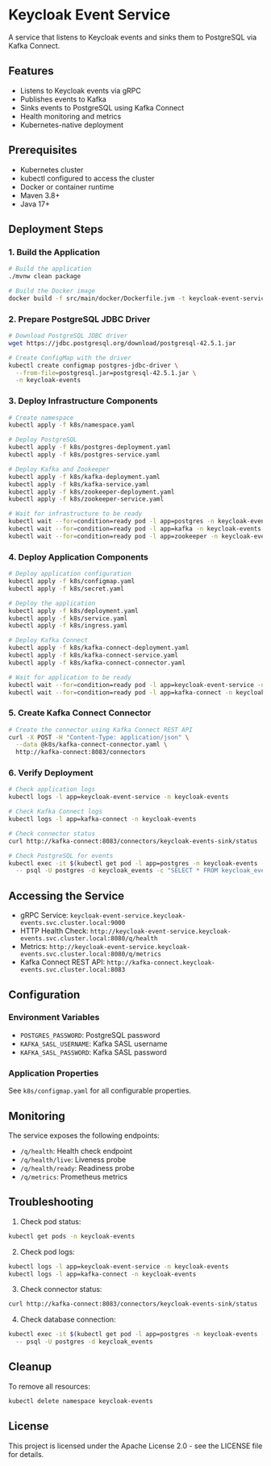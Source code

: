 # Keycloak Event Service

A service that listens to Keycloak events and sinks them to PostgreSQL via Kafka Connect.

## Features

- Listens to Keycloak events via gRPC
- Publishes events to Kafka
- Sinks events to PostgreSQL using Kafka Connect
- Health monitoring and metrics
- Kubernetes-native deployment

## Prerequisites

- Kubernetes cluster
- kubectl configured to access the cluster
- Docker or container runtime
- Maven 3.8+
- Java 17+

## Deployment Steps

### 1. Build the Application

```bash
# Build the application
./mvnw clean package

# Build the Docker image
docker build -f src/main/docker/Dockerfile.jvm -t keycloak-event-service:latest .
```

### 2. Prepare PostgreSQL JDBC Driver

```bash
# Download PostgreSQL JDBC driver
wget https://jdbc.postgresql.org/download/postgresql-42.5.1.jar

# Create ConfigMap with the driver
kubectl create configmap postgres-jdbc-driver \
  --from-file=postgresql.jar=postgresql-42.5.1.jar \
  -n keycloak-events
```

### 3. Deploy Infrastructure Components

```bash
# Create namespace
kubectl apply -f k8s/namespace.yaml

# Deploy PostgreSQL
kubectl apply -f k8s/postgres-deployment.yaml
kubectl apply -f k8s/postgres-service.yaml

# Deploy Kafka and Zookeeper
kubectl apply -f k8s/kafka-deployment.yaml
kubectl apply -f k8s/kafka-service.yaml
kubectl apply -f k8s/zookeeper-deployment.yaml
kubectl apply -f k8s/zookeeper-service.yaml

# Wait for infrastructure to be ready
kubectl wait --for=condition=ready pod -l app=postgres -n keycloak-events
kubectl wait --for=condition=ready pod -l app=kafka -n keycloak-events
kubectl wait --for=condition=ready pod -l app=zookeeper -n keycloak-events
```

### 4. Deploy Application Components

```bash
# Deploy application configuration
kubectl apply -f k8s/configmap.yaml
kubectl apply -f k8s/secret.yaml

# Deploy the application
kubectl apply -f k8s/deployment.yaml
kubectl apply -f k8s/service.yaml
kubectl apply -f k8s/ingress.yaml

# Deploy Kafka Connect
kubectl apply -f k8s/kafka-connect-deployment.yaml
kubectl apply -f k8s/kafka-connect-service.yaml
kubectl apply -f k8s/kafka-connect-connector.yaml

# Wait for application to be ready
kubectl wait --for=condition=ready pod -l app=keycloak-event-service -n keycloak-events
kubectl wait --for=condition=ready pod -l app=kafka-connect -n keycloak-events
```

### 5. Create Kafka Connect Connector

```bash
# Create the connector using Kafka Connect REST API
curl -X POST -H "Content-Type: application/json" \
  --data @k8s/kafka-connect-connector.yaml \
  http://kafka-connect:8083/connectors
```

### 6. Verify Deployment

```bash
# Check application logs
kubectl logs -l app=keycloak-event-service -n keycloak-events

# Check Kafka Connect logs
kubectl logs -l app=kafka-connect -n keycloak-events

# Check connector status
curl http://kafka-connect:8083/connectors/keycloak-events-sink/status

# Check PostgreSQL for events
kubectl exec -it $(kubectl get pod -l app=postgres -n keycloak-events -o jsonpath='{.items[0].metadata.name}') \
  -- psql -U postgres -d keycloak_events -c "SELECT * FROM keycloak_events LIMIT 5;"
```

## Accessing the Service

- gRPC Service: `keycloak-event-service.keycloak-events.svc.cluster.local:9000`
- HTTP Health Check: `http://keycloak-event-service.keycloak-events.svc.cluster.local:8080/q/health`
- Metrics: `http://keycloak-event-service.keycloak-events.svc.cluster.local:8080/q/metrics`
- Kafka Connect REST API: `http://kafka-connect.keycloak-events.svc.cluster.local:8083`

## Configuration

### Environment Variables

- `POSTGRES_PASSWORD`: PostgreSQL password
- `KAFKA_SASL_USERNAME`: Kafka SASL username
- `KAFKA_SASL_PASSWORD`: Kafka SASL password

### Application Properties

See `k8s/configmap.yaml` for all configurable properties.

## Monitoring

The service exposes the following endpoints:

- `/q/health`: Health check endpoint
- `/q/health/live`: Liveness probe
- `/q/health/ready`: Readiness probe
- `/q/metrics`: Prometheus metrics

## Troubleshooting

1. Check pod status:
```bash
kubectl get pods -n keycloak-events
```

2. Check pod logs:
```bash
kubectl logs -l app=keycloak-event-service -n keycloak-events
kubectl logs -l app=kafka-connect -n keycloak-events
```

3. Check connector status:
```bash
curl http://kafka-connect:8083/connectors/keycloak-events-sink/status
```

4. Check database connection:
```bash
kubectl exec -it $(kubectl get pod -l app=postgres -n keycloak-events -o jsonpath='{.items[0].metadata.name}') \
  -- psql -U postgres -d keycloak_events
```

## Cleanup

To remove all resources:

```bash
kubectl delete namespace keycloak-events
```

## License

This project is licensed under the Apache License 2.0 - see the LICENSE file for details. 